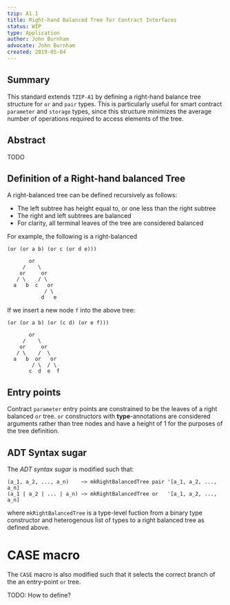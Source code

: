 ```yaml
---
tzip: A1.1
title: Right-hand Balanced Tree for Contract Interfaces
status: WIP
type: Application
author: John Burnham
advocate: John Burnham
created: 2019-05-04
---
```


## Summary

This standard extends `TZIP-A1` by defining a right-hand balance tree structure
for `or` and `pair` types. This is particularly useful for smart contract
`parameter` and `storage` types, since this structure minimizes the average
number of operations required to access elements of the tree.

## Abstract

TODO

## Definition of a Right-hand balanced Tree

A right-balanced tree can be defined recursively as follows:

- The left subtree has height equal to, or one less than the right subtree
- The right and left subtrees are balanced
- For clarity, all terminal leaves of the tree are considered balanced

For example, the following is a right-balanced

```
(or (or a b) (or c (or d e)))

       or
     /    \
    or     or
   / \    / \
  a   b  c   or
            / \
           d   e
```

If we insert a new node `f` into the above tree:

```
(or (or a b) (or (c d) (or e f)))

       or
     /    \
    or     or
   / \    /  \
  a   b  or   or
        / \  / \
       c  d  e  f
```

## Entry points

Contract `parameter` entry points are constrained to be the leaves of a right
balanced `or` tree. `or` constructors with **type**-annotations are considered
arguments rather than tree nodes and have a height of 1 for the purposes of the
tree definition.

## ADT Syntax sugar

The *ADT syntax sugar* is modified such that:

```
(a_1, a_2, ..., a_n)    ~> mkRightBalancedTree pair '[a_1, a_2, ..., a_n]
(a_1 | a_2 | ... | a_n) ~> mkRightBalancedTree or   '[a_1, a_2, ..., a_n]
```

where `mkRightBalancedTree` is a type-level fuction from a binary type constructor
and heterogenous list of types to a right balanced tree as defined above.

# CASE macro

The `CASE` macro is also modified such that it selects the correct branch of the
an entry-point `or` tree.

TODO: How to define?


